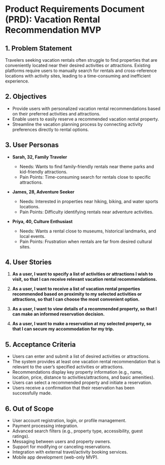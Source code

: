 # Product Requirements Document (PRD): Vacation Rental Recommendation MVP

## 1. Problem Statement

Travelers seeking vacation rentals often struggle to find properties that are conveniently located near their desired activities or attractions. Existing platforms require users to manually search for rentals and cross-reference locations with activity sites, leading to a time-consuming and inefficient experience.

## 2. Objectives

- Provide users with personalized vacation rental recommendations based on their preferred activities and attractions.
- Enable users to easily reserve a recommended vacation rental property.
- Streamline the vacation planning process by connecting activity preferences directly to rental options.

## 3. User Personas

- **Sarah, 32, Family Traveler**
  - Needs: Wants to find family-friendly rentals near theme parks and kid-friendly attractions.
  - Pain Points: Time-consuming search for rentals close to specific attractions.

- **James, 28, Adventure Seeker**
  - Needs: Interested in properties near hiking, biking, and water sports locations.
  - Pain Points: Difficulty identifying rentals near adventure activities.

- **Priya, 40, Culture Enthusiast**
  - Needs: Wants a rental close to museums, historical landmarks, and local events.
  - Pain Points: Frustration when rentals are far from desired cultural sites.

## 4. User Stories

1. **As a user, I want to specify a list of activities or attractions I wish to visit, so that I can receive relevant vacation rental recommendations.**

2. **As a user, I want to receive a list of vacation rental properties recommended based on proximity to my selected activities or attractions, so that I can choose the most convenient option.**

3. **As a user, I want to view details of a recommended property, so that I can make an informed reservation decision.**

4. **As a user, I want to make a reservation at my selected property, so that I can secure my accommodation for my trip.**

## 5. Acceptance Criteria

- Users can enter and submit a list of desired activities or attractions.
- The system provides at least one vacation rental recommendation that is relevant to the user’s specified activities or attractions.
- Recommendations display key property information (e.g., name, location, price, distance to activities/attractions, and basic amenities).
- Users can select a recommended property and initiate a reservation.
- Users receive a confirmation that their reservation has been successfully made.

## 6. Out of Scope

- User account registration, login, or profile management.
- Payment processing integration.
- Advanced search filters (e.g., property type, accessibility, guest ratings).
- Messaging between users and property owners.
- Support for modifying or canceling reservations.
- Integration with external travel/activity booking services.
- Mobile app development (web-only MVP).